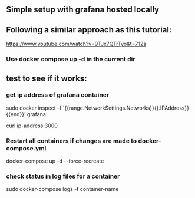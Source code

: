 ## Simple setup with grafana hosted locally

## Following a similar approach as this tutorial:
https://www.youtube.com/watch?v=9TJx7QTrTyo&t=712s

### Use docker compose up -d in the current dir

## test to see if it works:
### get ip address of grafana container
sudo docker inspect -f '{{range.NetworkSettings.Networks}}{{.IPAddress}}{{end}}' grafana

curl ip-address:3000

### Restart all containers if changes are made to docker-compose.yml
docker-compose up -d --force-recreate

### check status in log files for a container
sudo docker-compose logs -f container-name
